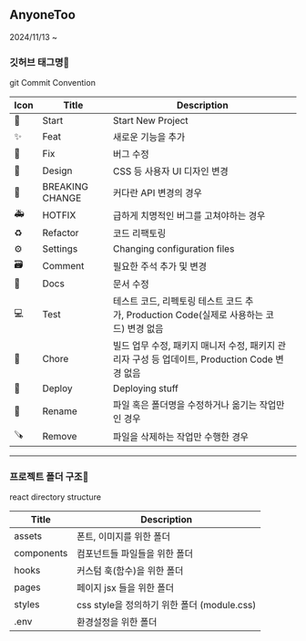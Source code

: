 ## AnyoneToo
2024/11/13 ~ 

### 깃허브 태그명👋
git Commit Convention

|Icon|Title|Description|
|-|-|-|
|🎉|Start|Start New Project|
|✨|Feat|새로운 기능을 추가|
|🐛|Fix|버그 수정|
|🎨|Design|CSS 등 사용자 UI 디자인 변경|
|🚨|BREAKING CHANGE|커다란 API 변경의 경우|
|🚑|HOTFIX|급하게 치명적인 버그를 고쳐야하는 경우|
|♻️|Refactor|코드 리팩토링|
|⚙️|Settings|Changing configuration files|
|🗃️|Comment|필요한 주석 추가 및 변경|
|📝|Docs|문서 수정|
|💻|Test|테스트 코드, 리펙토링 테스트 코드 추가, Production Code(실제로 사용하는 코드) 변경 없음|
|🔧|Chore|빌드 업무 수정, 패키지 매니저 수정, 패키지 관리자 구성 등 업데이트, Production Code 변경 없음|
|🚀|Deploy|Deploying stuff|
|🔄️|Rename|파일 혹은 폴더명을 수정하거나 옮기는 작업만인 경우|
|🪚|Remove|파일을 삭제하는 작업만 수행한 경우|

***
  
### 프로젝트 폴더 구조👋
react directory structure

|Title|Description|
|-|-|
|assets|폰트, 이미지를 위한 폴더|
|components|컴포넌트들 파일들을 위한 폴더|
|hooks|커스텀 훅(함수)을 위한 폴더|
|pages|페이지 jsx 들을 위한 폴더|
|styles|css style을 정의하기 위한 폴더 (module.css)|
|.env|환경설정을 위한 폴더|